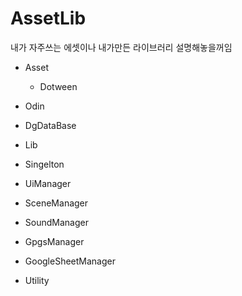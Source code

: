 # AssetLib  
내가 자주쓰는 에셋이나 내가만든 라이브러리 설명해놓을꺼임  


* Asset  
  * Dotween  
* Odin  
* DgDataBase  



* Lib  
* Singelton  
* UiManager  
* SceneManager  
* SoundManager  
* GpgsManager  
* GoogleSheetManager  
* Utility

